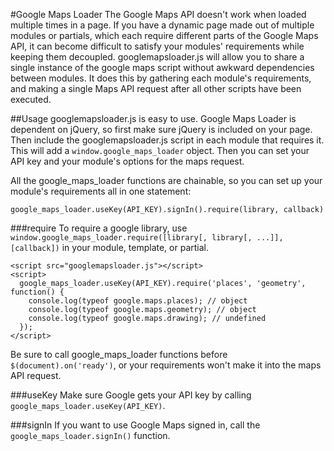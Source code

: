 #Google Maps Loader
The Google Maps API doesn't work when loaded multiple times in a page. If you have a dynamic page made out of multiple modules or partials, which each require different parts of the Google Maps API, it can become difficult to satisfy your modules' requirements while keeping them decoupled. googlemapsloader.js will allow you to share a single instance of the google maps script without awkward dependencies between modules. It does this by gathering each module's requirements, and making a single Maps API request after all other scripts have been executed.

##Usage
googlemapsloader.js is easy to use. Google Maps Loader is dependent on jQuery, so first make sure jQuery is included on your page. Then include the googlemapsloader.js script in each module that requires it. This will add a `window.google_maps_loader` object. Then you can set your API key and your module's options for the maps request.

All the google_maps_loader functions are chainable, so you can set up your module's requirements all in one statement:
```
google_maps_loader.useKey(API_KEY).signIn().require(library, callback)
```

###require
To require a google library, use `window.google_maps_loader.require([library[, library[, ...]], [callback])` in your module, template, or partial.
```
<script src="googlemapsloader.js"></script>
<script>
  google_maps_loader.useKey(API_KEY).require('places', 'geometry', function() {
    console.log(typeof google.maps.places); // object
    console.log(typeof google.maps.geometry); // object
    console.log(typeof google.maps.drawing); // undefined
  });
</script>
```
Be sure to call google_maps_loader functions before `$(document).on('ready')`, or your requirements won't make it into the maps API request.

###useKey
Make sure Google gets your API key by calling `google_maps_loader.useKey(API_KEY)`.

###signIn
If you want to use Google Maps signed in, call the `google_maps_loader.signIn()` function.
